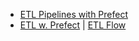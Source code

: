 

* [ETL Pipelines with Prefect](https://examples.dask.org/applications/prefect-etl.html)
* [ETL w. Prefect](https://docs.prefect.io/core/advanced_tutorials/etl.html) | [ETL Flow](https://docs.prefect.io/core/examples/etl.html)